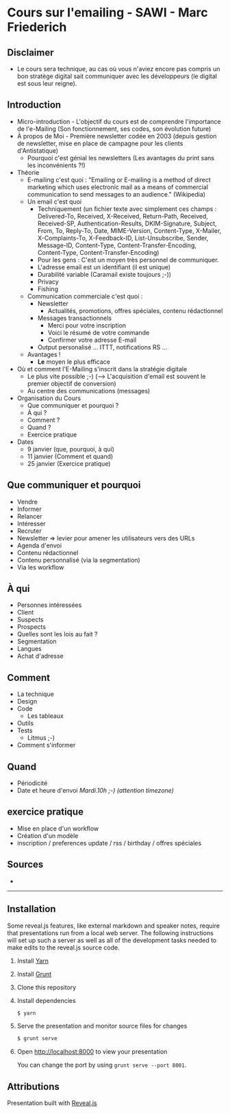# Cours sur l'emailing - SAWI - Marc Friederich

## Disclaimer

- Le cours sera technique, au cas où vous n'aviez encore pas compris un bon stratège digital sait communiquer avec les développeurs (le digital est sous leur reigne).


## Introduction

- Micro-introduction - L'objectif du cours est de comprendre l'importance de l'e-Mailing (Son fonctionnement, ses codes, son évolution future)
- À propos de Moi - Première newsletter codée en 2003 (depuis gestion de newsletter, mise en place de campagne pour les clients d'Antistatique)
  - Pourquoi c'est génial les newsletters (Les avantages du print sans les inconvénients ?!)
- Théorie
  - E-mailing c'est quoi : "Emailing or E-mailing is a method of direct marketing which uses electronic mail as a means of commercial communication to send messages to an audience." (Wikipedia)
  - Un email c'est quoi
    - Techniquement (un fichier texte avec simplement ces champs : Delivered-To, Received, X-Received, Return-Path, Received, Received-SP, Authentication-Results, DKIM-Signature, Subject, From, To, Reply-To, Date, MIME-Version, Content-Type, X-Mailer, X-Complaints-To, X-Feedback-ID, List-Unsubscribe, Sender, Message-ID, Content-Type, Content-Transfer-Encoding, Content-Type, Content-Transfer-Encoding)
    - Pour les gens : C'est un moyen très personnel de communiquer.
    - L'adresse email est un identifiant (il est unique)
    - Durabilité variable (Caramail existe toujours ;-))
    - Privacy
    - Fishing
  - Communication commerciale c'est quoi :
    - Newsletter
      - Actualités, promotions, offres spéciales, contenu rédactionnel
    - Messages transactionnels
      - Merci pour votre inscription
      - Voici le résumé de votre commande
      - Confirmer votre adresse E-mail
    - Output personalisé ... ITTT, notifications RS ...
  - Avantages !
    - __Le__ moyen le plus efficace 
- Où et comment l'E-Mailing s'inscrit dans la stratégie digitale
  - Le plus vite possible ;-) (--> L'acquisition d'email est souvent le premier objectif de conversion)
  - Au centre des communications (messages)
- Organisation du Cours
  - Que communiquer et pourquoi ?
  - À qui ?
  - Comment ?
  - Quand ?
  - Exercice pratique
- Dates
  - 9 janvier (que, pourquoi, à qui)
  - 11 janvier (Comment et quand)
  - 25 janvier (Exercice pratique)


## Que communiquer et pourquoi

- Vendre
- Informer
- Relancer
- Intéresser
- Recruter
- Newsletter => levier pour amener les utilisateurs vers des URLs
- Agenda d'envoi
- Contenu rédactionnel
- Contenu personnalisé (via la segmentation)
- Via les workflow


## À qui

- Personnes intéressées
- Client
- Suspects
- Prospects
- Quelles sont les lois au fait ?
- Segmentation
- Langues
- Achat d'adresse


## Comment

- La technique
- Design
- Code
  - Les tableaux
- Outils
- Tests
  - Litmus ;-)
- Comment s'informer


## Quand

- Périodicité
- Date et heure d'envoi *Mardi.10h ;-) (attention timezone)*


## exercice pratique

- Mise en place d'un workflow
 - Création d'un modèle
 - inscription / preferences update / rss / birthday / offres spéciales


## Sources

-

-----

## Installation

Some reveal.js features, like external markdown and speaker notes, require that presentations run from a local web server. The following instructions will set up such a server as well as all of the development tasks needed to make edits to the reveal.js source code.

1. Install [Yarn](http://yarnpkg.com/)

2. Install [Grunt](http://gruntjs.com/getting-started#installing-the-cli)

4. Clone this repository

5. Install dependencies
   ```sh
   $ yarn
   ```

6. Serve the presentation and monitor source files for changes
   ```sh
   $ grunt serve
   ```

7. Open <http://localhost:8000> to view your presentation

   You can change the port by using `grunt serve --port 8001`.


## Attributions

Presentation built with [Reveal.js](https://github.com/hakimel/reveal.js)
